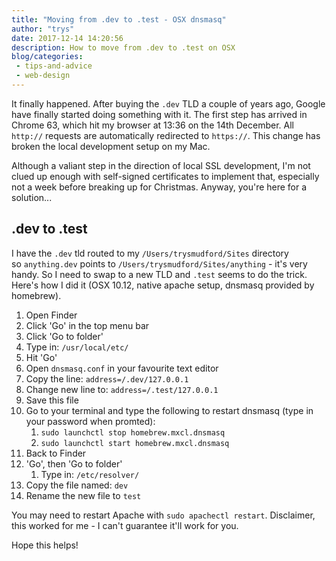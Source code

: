 ```yaml
---
title: "Moving from .dev to .test - OSX dnsmasq"
author: "trys"
date: 2017-12-14 14:20:56
description: How to move from .dev to .test on OSX
blog/categories: 
 - tips-and-advice
 - web-design
---
```


It finally happened. After buying the `.dev` TLD a couple of years ago, Google have finally started doing something with it. The first step has arrived in Chrome 63, which hit my browser at 13:36 on the 14th December. All `http://` requests are automatically redirected to `https://`. This change has broken the local development setup on my Mac.

Although a valiant step in the direction of local SSL development, I'm not clued up enough with self-signed certificates to implement that, especially not a week before breaking up for Christmas. Anyway, you're here for a solution...

## .dev to .test

I have the `.dev` tld routed to my `/Users/trysmudford/Sites` directory so `anything.dev` points to `/Users/trysmudford/Sites/anything` - it's very handy. So I need to swap to a new TLD and `.test` seems to do the trick. Here's how I did it (OSX 10.12, native apache setup, dnsmasq provided by homebrew).

1. Open Finder
1. Click 'Go' in the top menu bar
1. Click 'Go to folder'
1. Type in: `/usr/local/etc/`
1. Hit 'Go'
1. Open `dnsmasq.conf` in your favourite text editor
1. Copy the line: `address=/.dev/127.0.0.1`
1. Change new line to: `address=/.test/127.0.0.1`
1. Save this file
1. Go to your terminal and type the following to restart dnsmasq (type in your password when promted):
	1. `sudo launchctl stop homebrew.mxcl.dnsmasq`
	1. `sudo launchctl start homebrew.mxcl.dnsmasq`
1. Back to Finder
1. 'Go', then 'Go to folder'
	1. Type in: `/etc/resolver/`
1. Copy the file named: `dev`
1. Rename the new file to `test`


You may need to restart Apache with `sudo apachectl restart`. Disclaimer, this worked for me - I can't guarantee it'll work for you.

Hope this helps!


